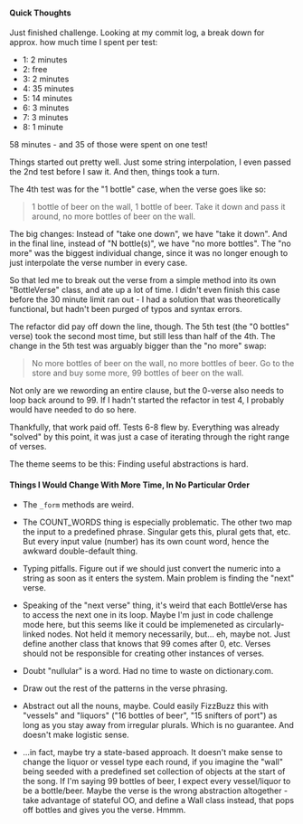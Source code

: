 #### Quick Thoughts

Just finished challenge. Looking at my commit log, a break down for approx. how much time I spent per test:

* 1: 2 minutes
* 2: free
* 3: 2 minutes
* 4: 35 minutes
* 5: 14 minutes
* 6: 3 minutes
* 7: 3 minutes
* 8: 1 minute

58 minutes - and 35 of those were spent on one test!

Things started out pretty well. Just some string interpolation, I even passed the 2nd test before I saw it. And then, things took a turn.

The 4th test was for the "1 bottle" case, when the verse goes like so:

> 1 bottle of beer on the wall, 1 bottle of beer.
> Take it down and pass it around, no more bottles of beer on the wall.

The big changes: Instead of "take one down", we have "take it down". And in the final line, instead of "N bottle(s)", we have "no more bottles". The "no more" was the biggest individual change, since it was no longer enough to just interpolate the verse number in every case.

So that led me to break out the verse from a simple method into its own "BottleVerse" class, and ate up a lot of time. I didn't even finish this case before the 30 minute limit ran out - I had a solution that was theoretically functional, but hadn't been purged of typos and syntax errors.

The refactor did pay off down the line, though. The 5th test (the "0 bottles" verse) took the second most time, but still less than half of the 4th. The change in the 5th test was arguably bigger than the "no more" swap:

> No more bottles of beer on the wall, no more bottles of beer.
> Go to the store and buy some more, 99 bottles of beer on the wall.

Not only are we rewording an entire clause, but the 0-verse also needs to loop back around to 99. If I hadn't started the refactor in test 4, I probably would have needed to do so here.

Thankfully, that work paid off. Tests 6-8 flew by. Everything was already "solved" by this point, it was just a case of iterating through the right range of verses.

The theme seems to be this: Finding useful abstractions is hard.

#### Things I Would Change With More Time, In No Particular Order

* The `_form` methods are weird.

* The COUNT_WORDS thing is especially problematic. The other two map the input to a predefined phrase. Singular gets this, plural gets that, etc. But every input value (number) has its own count word, hence the awkward double-default thing.

* Typing pitfalls. Figure out if we should just convert the numeric into a string as soon as it enters the system. Main problem is finding the "next" verse.

* Speaking of the "next verse" thing, it's weird that each BottleVerse has to access the next one in its loop. Maybe I'm just in code challenge mode here, but this seems like it could be implemeneted as circularly-linked nodes. Not held it memory necessarily, but... eh, maybe not. Just define another class that knows that 99 comes after 0, etc. Verses should not be responsible for creating other instances of verses.

* Doubt "nullular" is a word. Had no time to waste on dictionary.com.

* Draw out the rest of the patterns in the verse phrasing.

* Abstract out all the nouns, maybe. Could easily FizzBuzz this with "vessels" and "liquors" ("16 bottles of beer", "15 snifters of port") as long as you stay away from irregular plurals. Which is no guarantee. And doesn't make logistic sense.

* ...in fact, maybe try a state-based approach. It doesn't make sense to change the liquor or vessel type each round, if you imagine the "wall" being seeded with a predefined set collection of objects at the start of the song. If I'm saying 99 bottles of beer, I expect every vessel/liquor to be a bottle/beer. Maybe the verse is the wrong abstraction altogether - take advantage of stateful OO, and define a Wall class instead, that pops off bottles and gives you the verse. Hmmm.
